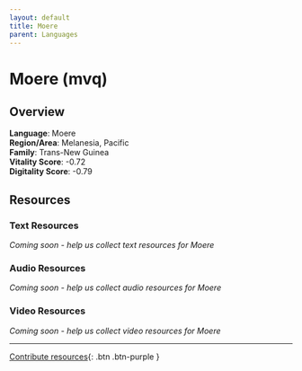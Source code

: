 ```yaml
---
layout: default
title: Moere
parent: Languages
---
```


# Moere (mvq)

## Overview

**Language**: Moere  
**Region/Area**: Melanesia, Pacific  
**Family**: Trans-New Guinea  
**Vitality Score**: -0.72  
**Digitality Score**: -0.79  

## Resources

### Text Resources
*Coming soon - help us collect text resources for Moere*

### Audio Resources
*Coming soon - help us collect audio resources for Moere*

### Video Resources
*Coming soon - help us collect video resources for Moere*

---

[Contribute resources](https://fairtrain.github.io/){: .btn .btn-purple }
